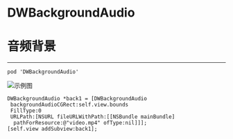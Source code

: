 # DWBackgroundAudio
# 音频背景

---
    pod 'DWBackgroundAudio'
    
![示例图](https://github.com/dwanghello/DWBackgroundAudio/blob/master/视频背景.gif)

    DWBackgroundAudio *back1 = [DWBackgroundAudio
     backgroundAudioCGRect:self.view.bounds 
     FillType:0 
     URLPath:[NSURL fileURLWithPath:[[NSBundle mainBundle]
      pathForResource:@"video.mp4" ofType:nil]]];    
    [self.view addSubview:back1];

